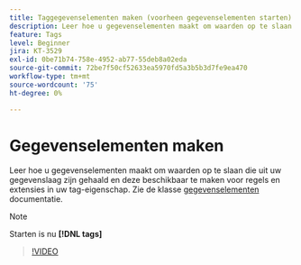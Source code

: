 ```yaml
---
title: Taggegevenselementen maken (voorheen gegevenselementen starten)
description: Leer hoe u gegevenselementen maakt om waarden op te slaan die uit uw gegevenslaag zijn gehaald en deze beschikbaar te maken voor regels en extensies in uw tag-eigenschap.
feature: Tags
level: Beginner
jira: KT-3529
exl-id: 0be71b74-758e-4952-ab77-55deb8a02eda
source-git-commit: 72be7f50cf52633ea5970fd5a3b5b3d7fe9ea470
workflow-type: tm+mt
source-wordcount: '75'
ht-degree: 0%

---
```


# Gegevenselementen maken

Leer hoe u gegevenselementen maakt om waarden op te slaan die uit uw gegevenslaag zijn gehaald en deze beschikbaar te maken voor regels en extensies in uw tag-eigenschap. Zie de klasse [gegevenselementen](https://experienceleague.adobe.com/docs/experience-platform/tags/ui/data-elements.html) documentatie.

>[!NOTE]
>
> Starten is nu **[!DNL tags]**

>[!VIDEO](https://video.tv.adobe.com/v/28733/?learn=on)
